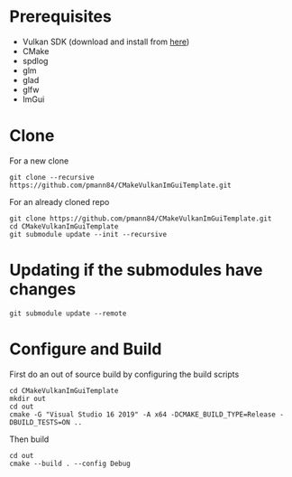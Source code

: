 # Prerequisites
- Vulkan SDK (download and install from [here](https://vulkan.lunarg.com/sdk/home))
- CMake
- spdlog
- glm
- glad
- glfw
- ImGui

# Clone
For a new clone
```
git clone --recursive https://github.com/pmann84/CMakeVulkanImGuiTemplate.git
```
For an already cloned repo
```
git clone https://github.com/pmann84/CMakeVulkanImGuiTemplate.git
cd CMakeVulkanImGuiTemplate
git submodule update --init --recursive
```
# Updating if the submodules have changes
```
git submodule update --remote
```
# Configure and Build
First do an out of source build by configuring the build scripts
```
cd CMakeVulkanImGuiTemplate
mkdir out
cd out
cmake -G "Visual Studio 16 2019" -A x64 -DCMAKE_BUILD_TYPE=Release -DBUILD_TESTS=ON ..
```
Then build
```
cd out 
cmake --build . --config Debug
```